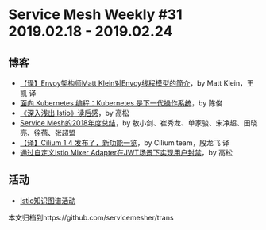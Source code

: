 # Service Mesh Weekly #31 2019.02.18 - 2019.02.24

## 博客

- [【译】Envoy架构师Matt Klein对Envoy线程模型的简介](http://www.servicemesher.com/blog/envoy-threading-model/)，by Matt Klein，王凯 译
- [面向 Kubernetes 编程：Kubernetes 是下一代操作系统](http://www.servicemesher.com/blog/the-data-center-os-kubernetes/)，by 陈俊
- [《深入浅出 Istio》读后感](http://www.servicemesher.com/blog/reading-istio-service-mesh-book/)，by 高松
- [Service Mesh的2018年度总结](http://www.servicemesher.com/blog/service-mesh-summary-2018/)，by 敖小剑、崔秀龙、单家骏、宋净超、田晓亮、徐蓓、张超盟
- [【译】Cilium 1.4 发布了，新功能一览](http://www.servicemesher.com/blog/cilium-1.4/)，by Cilium team，殷龙飞 译
- [通过自定义Istio Mixer Adapter在JWT场景下实现用户封禁](http://www.servicemesher.com/blog/using-istio-mixer-adapter-to-check-jwt/)，by 高松


## 活动

- [Istio知识图谱活动](https://github.com/servicemesher/istio-knowledge-map)

本文归档到https://github.com/servicemesher/trans

